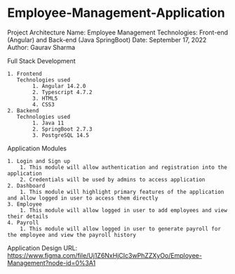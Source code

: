 # Employee-Management-Application

Project Architecture
Name: Employee Management
Technologies: Front-end (Angular) and Back-end (Java SpringBoot)
Date: September 17, 2022
Author: Gaurav Sharma

Full Stack Development 

    1. Frontend
       Technologies used
            1. Angular 14.2.0
            2. Typescript 4.7.2
            3. HTML5
            4. CSS3
    2. Backend
       Technologies used
            1. Java 11
            2. SpringBoot 2.7.3
            3. PostgreSQL 14.5

Application Modules

    1. Login and Sign up
        1. This module will allow authentication and registration into the application
        2. Credentials will be used by admins to access application
    2. Dashboard
        1. This module will highlight primary features of the application and allow logged in user to access them directly
    3. Employee
        1. This module will allow logged in user to add employees and view their details
    4. Payroll
        1. This module will allow logged in user to generate payroll for the employee and view the payroll history
       
Application Design
URL: https://www.figma.com/file/Uj1Z6NxHjCIc3wPhZZXyOo/Employee-Management?node-id=0%3A1





